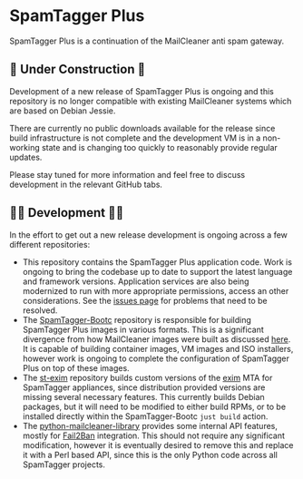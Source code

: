 # SpamTagger Plus

SpamTagger Plus is a continuation of the MailCleaner anti spam gateway.

## 🚧 Under Construction 🚧

Development of a new release of SpamTagger Plus is ongoing and this repository is no longer compatible with existing MailCleaner systems which are based on Debian Jessie.

There are currently no public downloads available for the release since build infrastructure is not complete and the development VM is in a non-working state and is changing too quickly to reasonably provide regular updates.

Please stay tuned for more information and feel free to discuss development in the relevant GitHub tabs.

## 👨‍💻 Development 👩‍💻

In the effort to get out a new release development is ongoing across a few different repositories:

- This repository contains the SpamTagger Plus application code. Work is ongoing to bring the codebase up to date to support the latest language and framework versions. Application services are also being modernized to run with more appropriate permissions, access an other considerations. See the [issues page](https://github.com/SpamTagger/SpamTagger-Plus/issues) for problems that need to be resolved.
- The [SpamTagger-Bootc](https://github.com/SpamTagger/SpamTagger-Bootc) repository is responsible for building SpamTagger Plus images in various formats. This is a significant divergence from how MailCleaner images were built as discussed [here](https://github.com/orgs/SpamTagger/discussions/3). It is capable of building container images, VM images and ISO installers, however work is ongoing to complete the configuration of SpamTagger Plus on top of these images.
- The [st-exim](https://github.com/SpamTagger/st-exim) repository builds custom versions of the [exim](https://github.com/exim/exim) MTA for SpamTagger appliances, since distribution provided versions are missing several necessary features. This currently builds Debian packages, but it will need to be modified to either build RPMs, or to be installed directly within the SpamTagger-Bootc `just build` action.
- The [python-mailcleaner-library](https://github.com/SpamTagger/python-mailcleaner-library) provides some internal API features, mostly for [Fail2Ban](https://github.com/fail2ban/fail2ban) integration. This should not require any significant modification, however it is eventually desired to remove this and replace it with a Perl based API, since this is the only Python code across all SpamTagger projects.
